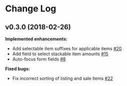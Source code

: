 # Change Log

## v0.3.0 (2018-02-26)

**Implemented enhancements:**

- Add selectable item suffixes for applicable items [\#20](https://trello.com/c/CBr0Joje/20-add-item-stats-suffix-selection)
- Add field to select stackable item amounts [\#15](https://trello.com/c/vLwltvm3/15-add-field-to-select-amount)
- Auto-focus form fields [\#8](https://trello.com/c/vVUgSoSg/8-focus-correct-form-fields-when-taking-actions)

**Fixed bugs:**

- Fix incorrect sorting of listing and sale items [\#22](https://trello.com/c/BKZx4CPj/22-fix-incorrect-sorting-of-listing-sale-items)
